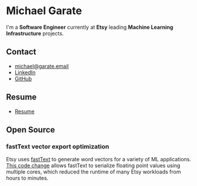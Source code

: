 # Michael Garate
I'm a **Software Engineer** currently at **Etsy** leading **Machine Learning Infrastructure** projects.

## Contact
- [michael@garate.email](mailto:michael@garate.email)
- [LinkedIn](http://linkedin.com/in/mpgarate/)
- [GitHub](https://github.com/mpgarate)

## Resume
- [Resume](https://docs.google.com/document/d/1MXwxtcTSsGAPKCYOreMZ3lpVVDFdWO_2-o7R80zpNzc/edit?usp=sharing)

## Open Source
### fastText vector export optimization
Etsy uses [fastText](https://github.com/facebookresearch/fastText/) to generate word vectors for a variety of ML applications. [This code change](https://github.com/facebookresearch/fastText/pull/843) allows fastText to serialize floating point values using multiple cores, which reduced the runtime of many Etsy workloads from hours to minutes.
